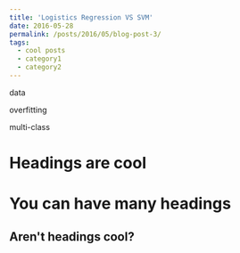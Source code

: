```yaml
---
title: 'Logistics Regression VS SVM'
date: 2016-05-28
permalink: /posts/2016/05/blog-post-3/
tags:
  - cool posts
  - category1
  - category2
---
```


data

overfitting

multi-class


Headings are cool
======

You can have many headings
======

Aren't headings cool?
------